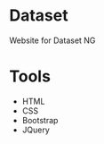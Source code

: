 # Dataset

Website for Dataset NG

# Tools

<ul>
    <li>HTML</li>
    <li>CSS</li>
    <li>Bootstrap</li>
    <li>JQuery</li>
</ul>
